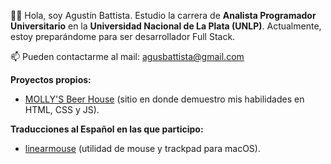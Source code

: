👋🏻 Hola, soy Agustín Battista. Estudio la carrera de **Analista Programador Universitario** en la **Universidad Nacional de La Plata (UNLP)**. Actualmente, estoy preparándome para ser desarrollador Full Stack.

📫 Pueden contactarme al mail: agusbattista@gmail.com

**Proyectos propios:**
- [MOLLY'S Beer House](https://agusbattista.github.io/mollysbeerhouse-web/) (sitio en donde demuestro mis habilidades en HTML, CSS y JS).

**Traducciones al Español en las que participo:**
- [linearmouse](https://github.com/linearmouse/linearmouse) (utilidad de mouse y trackpad para macOS).
